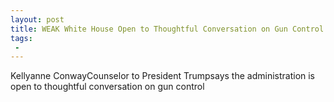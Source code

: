 ```yaml
---
layout: post
title: WEAK White House Open to Thoughtful Conversation on Gun Control
tags:
 -
---
```

Kellyanne ConwayCounselor to President Trumpsays the administration is open to thoughtful conversation on gun control
